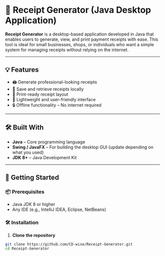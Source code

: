 # 🧾 Receipt Generator (Java Desktop Application)

**Receipt Generator** is a desktop-based application developed in Java that enables users to generate, view, and print payment receipts with ease. This tool is ideal for small businesses, shops, or individuals who want a simple system for managing receipts without relying on the internet.

---

## 💡 Features

- 🖨️ Generate professional-looking receipts
- 📁 Save and retrieve receipts locally
- 🧾 Print-ready receipt layout
- 💼 Lightweight and user-friendly interface
- 🔒 Offline functionality – No internet required

---

## 🛠️ Built With

- **Java** – Core programming language
- **Swing / JavaFX** – For building the desktop GUI (update depending on what you used)
- **JDK 8+** – Java Development Kit

---

## 🚀 Getting Started

### 📦 Prerequisites

- Java JDK 8 or higher
- Any IDE (e.g., IntelliJ IDEA, Eclipse, NetBeans)

### 🛠️ Installation

1. **Clone the repository**

```bash
git clone https://github.com/CD-wise/Receipt-Generator.git
cd Receipt-Generator
